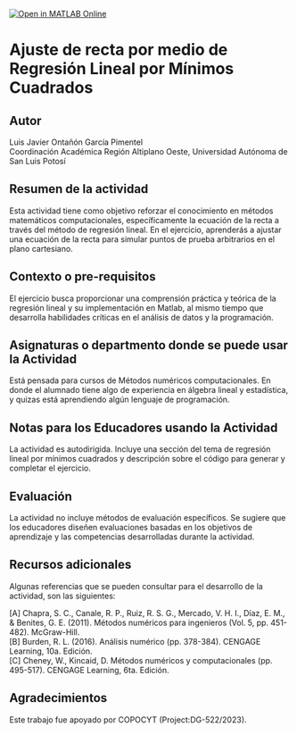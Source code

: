 [![Open in MATLAB Online](https://www.mathworks.com/images/responsive/global/open-in-matlab-online.svg)](https://matlab.mathworks.com/open/github/v1?repo=luisjavier-ontanon/RegresionLinealMatlab)

# Ajuste de recta por medio de Regresión Lineal por Mínimos Cuadrados

## Autor
Luis Javier Ontañón García Pimentel  
Coordinación Académica Región Altiplano Oeste, Universidad Autónoma de San Luis Potosí  

## Resumen de la actividad
Esta actividad tiene como objetivo reforzar el conocimiento en métodos matemáticos computacionales, específicamente la ecuación de la recta a través del método de regresión lineal.
En el ejercicio, aprenderás a ajustar una ecuación de la recta para simular puntos de prueba arbitrarios en el plano cartesiano.  

## Contexto o pre-requisitos
El ejercicio busca proporcionar una comprensión práctica y teórica de la regresión lineal y su implementación en Matlab, al mismo tiempo que desarrolla habilidades críticas en el análisis de datos y la programación.

## Asignaturas o departmento donde se puede usar la Actividad
Está pensada para cursos de Métodos numéricos computacionales. En donde el alumnado tiene algo de experiencia en álgebra lineal y estadística, y quizas está aprendiendo algún lenguaje de programación.

## Notas para los Educadores usando la Actividad
La actividad es autodirigida. Incluye una sección del tema de regresión lineal por mínimos cuadrados y descripción sobre el código para generar y completar el ejercicio.

## Evaluación
La actividad no incluye métodos de evaluación específicos. Se sugiere que los educadores diseñen evaluaciones basadas en los objetivos de aprendizaje y las competencias desarrolladas durante la actividad.

## Recursos adicionales
Algunas referencias que se pueden consultar para el desarrollo de la actividad, son las siguientes:

[A] Chapra, S. C., Canale, R. P., Ruiz, R. S. G., Mercado, V. H. I., Díaz, E. M., & Benites, G. E. (2011). Métodos numéricos para ingenieros (Vol. 5, pp. 451-482). McGraw-Hill.  
[B] Burden, R. L. (2016). Análisis numérico (pp. 378-384). CENGAGE Learning, 10a. Edición.   
[C] Cheney, W., Kincaid, D. Métodos numéricos y computacionales (pp. 495-517). CENGAGE Learning, 6ta. Edición.   

## Agradecimientos
Este trabajo fue apoyado por COPOCYT (Project:DG-522/2023).
